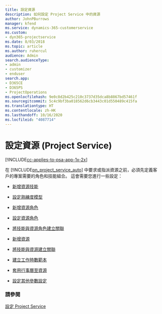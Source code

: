 ```yaml
---
title: 設定資源
description: 如何設定 Project Service 中的資源
author: JohnPBurrows
manager: kfend
ms.service: dynamics-365-customerservice
ms.custom:
- dyn365-projectservice
ms.date: 8/03/2018
ms.topic: article
ms.author: ruhercul
audience: Admin
search.audienceType:
- admin
- customizer
- enduser
search.app:
- D365CE
- D365PS
- ProjectOperations
ms.openlocfilehash: 9e0c8d2b425c210c3737d35dca8b8867bd57461f
ms.sourcegitcommit: 5c4c9bf3ba018562d6cb3443c01d550489c415fa
ms.translationtype: HT
ms.contentlocale: zh-HK
ms.lasthandoff: 10/16/2020
ms.locfileid: "4087714"
---
```

# <a name="set-up-resources-project-service"></a>設定資源 (Project Service)

[!INCLUDE[cc-applies-to-psa-app-1x-2x](../includes/cc-applies-to-psa-app-1x-2x.md)]

在 [!INCLUDE[pn_project_service_auto](../includes/pn-project-service-auto.md)] 中要求或指派資源之前，必須先定義客戶的專案需要的角色和技能組合。 這會需要您進行一些設定：  
  
-   [新增資源技能](../psa/add-resource-skills.md)  
  
-   [設定熟練度模型](../psa/set-up-proficiency-models.md)  
  
-   [新增資源角色](../psa/add-resource-roles.md)  
  
-   [設定資源角色](../psa/configure-resource-roles.md)  
  
-   [將技能與資源角色建立關聯](../psa/associate-skills-with-resource-roles.md)  
  
-   [新增資源](../psa/add-resources.md)  
  
-   [將技能與資源建立關聯](../psa/associate-skills-with-resources.md)  
  
-   [建立工作時數範本](../psa/create-work-hours-template.md)  
  
-   [套用行事曆至資源](../psa/apply-calendar-resource.md)  
  
-   [設定其他參數設定](../psa/configure-additional-parameters-settings.md)  
  
### <a name="see-also"></a>請參閱  
 [設定 Project Service](../psa/configure.md)
